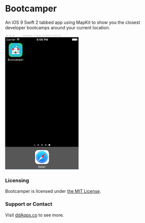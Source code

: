 # Bootcamper
An iOS 9 Swift 2 tabbed app using MapKit to show you the closest developer bootcamps around your current location.

![](https://github.com/duliodenis/bootcamper/blob/master/art/screenshot/bootcamper.gif)

### Licensing
Bootcamper is licensed under [the MIT License](https://github.com/duliodenis/bootcamper/blob/master/LICENSE).

### Support or Contact
Visit [ddApps.co](http://ddapps.co) to see more.

